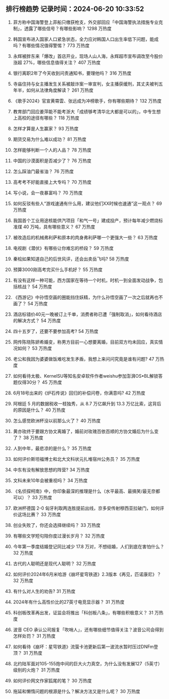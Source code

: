 
## 排行榜趋势 记录时间：2024-06-20 10:33:52
  
  1. 菲方称中国海警登上菲船只缴获枪支，外交部回应「中国海警执法措施专业克制」，透露了哪些信号？有哪些影响？ 1298 万热度
    
  2. 韩国宣布进入国家人口紧急状态，全力应对韩国人口出生率低下问题，能成吗？有哪些情况值得警惕？ 773 万热度
    
  3. 永辉被胖东来「爆改」首店开业，现场人山人海，永辉超市宣布调改至今股价涨超 27%，哪些信息值得关注？ 407 万热度
    
  4. 银行离职2年了今天收到问责通知书，要理他吗？ 316 万热度
    
  5. 寺庙住持与女主播发生关系被敲诈案一审宣判，女主播获缓刑，其丈夫被判五年半，如何从法律角度解读？ 261 万热度
    
  6. 《歌手2024》官宣黄霄雲、张远成为冲榜歌手，你有哪些期待？ 132 万热度
    
  7. 教育部门回应姜萍能不能考浙大「成绩够考清华北大都是可以的」，中专生想上高校的途径有哪些？ 118 万热度
    
  8. 怎样才算是人生赢家？ 93 万热度
    
  9. 期货交易为什么难以成功？ 81 万热度
    
  10. 怎样能够判断一个人的人品？ 78 万热度
    
  11. 中国的沙漠面积是否减少了？ 76 万热度
    
  12. 怎么踩油门最省油？ 76 万热度
    
  13. 高考考不好能直接上大专吗？ 70 万热度
    
  14. 写小说，会一夜暴富吗？ 70 万热度
    
  15. 如何反驳有些人“游戏速通有什么用，建议他们XX时候也速通”这一观点？ 69 万热度
    
  16. 我国首个工业用途核能供汽项目「和气一号」建成投产，预计每年减少燃烧标准煤 40 万吨，具有哪些意义？ 67 万热度
    
  17. 被改造后的机械弗利萨和原本的肉身弗利萨哪一个更强大一些？ 63 万热度
    
  18. 电视剧《潜伏》有哪些让你难忘的桥段？ 59 万热度
    
  19. 秦桧如果知道自己的后世风评，还会出卖岳飞吗? 58 万热度
    
  20. 预算3000刚高考完买什么手机好？ 55 万热度
    
  21. 有没有这样一种可能，西方国家在等待一个时机，时机一到全面发动战争，包括核战？ 54 万热度
    
  22. 《西游记》中孙悟空画的圈能挡住妖精，为什么孙悟空画了一次之后就再也不画了？ 54 万热度
    
  23. 酒店标错价40元一晚被订上千单，消费者称已遭「强制取消」，如何看待酒店的解决方式？ 54 万热度
    
  24. 四十五岁了，还要不要参加高考? 54 万热度
    
  25. 网传陈晓陈妍希婚变，称男方目前一心想要离婚，目前双方均未回应，真实情况如何？ 53 万热度
    
  26. 老公和我因为婆婆做饭难吃发生矛盾，我想上来问问究竟是谁有问题? 47 万热度
    
  27. 如何看待太极、KernelSU等知名安卓软件作者weishu参加澎湃OS•BL解锁答题仅得30分？ 45 万热度
    
  28. 6月18号出来的《炉石传说》回归的补偿问卷，你满意吗? 42 万热度
    
  29. 阿根廷 5 月的数据税收一枝独秀，从 8.7 万亿飙升到 13.3 万亿比索，这背后的原因是什么？ 40 万热度
    
  30. 怎么感觉欧洲杯没以前那么火了？ 40 万热度
    
  31. 黄亦玫终于要跟方协文离婚了，婚前对玫瑰百依百顺的方协文婚后为什么变了？ 38 万热度
    
  32. 人到中年，最悲凉的是什么？ 35 万热度
    
  33. 如何评价斯坦福博士和北大文科状元扎堆宿州公务员？ 35 万热度
    
  34. 中东有没有解放思想的阵营? 34 万热度
    
  35. 文科未来10年会被重视吗？ 34 万热度
    
  36. 《名侦探柯南》中，你印象最深的推理是什么（水平最高、最搞笑/最无奈都可以）？ 33 万热度
    
  37. 欧洲杯德国 2-0 匈牙利取两连胜提前出线，京多安传射穆西亚拉破门，如何评价这场比赛？ 33 万热度
    
  38. 创业失败了，你还会选择继续吗？ 33 万热度
    
  39. 有哪些文学短句陪你度过漫长岁月？ 32 万热度
    
  40. 今年第一季度结婚登记同比减少 17.8 万对，不想结婚，人们到底在害怕什么？ 32 万热度
    
  41. 古代的人聪明还是现代人聪明？ 32 万热度
    
  42. 如何评价2024年6月米哈游《崩坏星穹铁道》2.3版本《再见，匹诺康尼》？ 32 万热度
    
  43. 有什么对人生的劝告? 31 万热度
    
  44. 2024年有什么高性价比的27英寸电竞显示器？ 31 万热度
    
  45. 科创板改革再出发，证监会将推出「科创板八条」，有哪些积极意义？ 31 万热度
    
  46. 波音 CEO 承认公司报复「吹哨人」，还有哪些细节值得关注？波音公司会得到怎样处罚？ 31 万热度
    
  47. 如何看待《崩坏：星穹铁道》流萤卡池更新后第一波流水暂时压过DNFm登顶？ 31 万热度
    
  48. 北约陆军面对105-155炮中间的巨大火力真空，为什么没有发展127（5英寸）级别的火炮？ 31 万热度
    
  49. 如何评价网文作家狐尾的笔？ 30 万热度
    
  50. 拖延和懒惰问题的根源是什么？解决方法又是什么呢？ 30 万热度
    